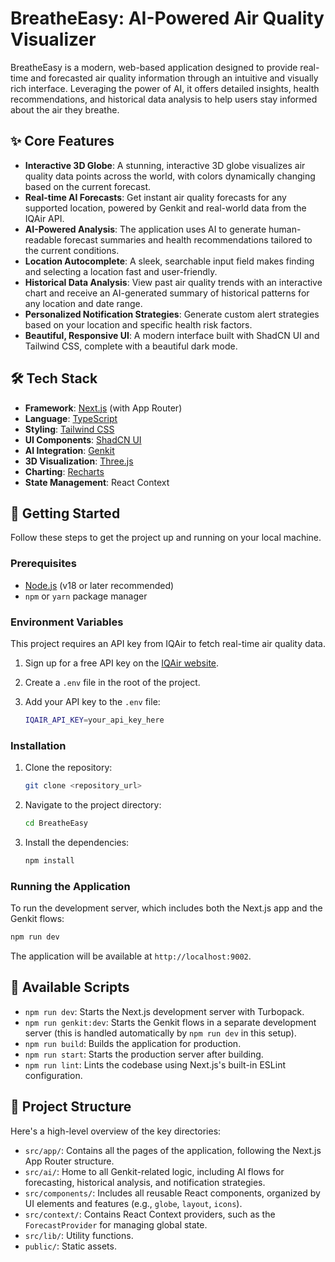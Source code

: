 # BreatheEasy: AI-Powered Air Quality Visualizer

BreatheEasy is a modern, web-based application designed to provide real-time and forecasted air quality information through an intuitive and visually rich interface. Leveraging the power of AI, it offers detailed insights, health recommendations, and historical data analysis to help users stay informed about the air they breathe.

## ✨ Core Features

-   **Interactive 3D Globe**: A stunning, interactive 3D globe visualizes air quality data points across the world, with colors dynamically changing based on the current forecast.
-   **Real-time AI Forecasts**: Get instant air quality forecasts for any supported location, powered by Genkit and real-world data from the IQAir API.
-   **AI-Powered Analysis**: The application uses AI to generate human-readable forecast summaries and health recommendations tailored to the current conditions.
-   **Location Autocomplete**: A sleek, searchable input field makes finding and selecting a location fast and user-friendly.
-   **Historical Data Analysis**: View past air quality trends with an interactive chart and receive an AI-generated summary of historical patterns for any location and date range.
-   **Personalized Notification Strategies**: Generate custom alert strategies based on your location and specific health risk factors.
-   **Beautiful, Responsive UI**: A modern interface built with ShadCN UI and Tailwind CSS, complete with a beautiful dark mode.

## 🛠️ Tech Stack

-   **Framework**: [Next.js](https://nextjs.org/) (with App Router)
-   **Language**: [TypeScript](https://www.typescriptlang.org/)
-   **Styling**: [Tailwind CSS](https://tailwindcss.com/)
-   **UI Components**: [ShadCN UI](https://ui.shadcn.com/)
-   **AI Integration**: [Genkit](https://firebase.google.com/docs/genkit)
-   **3D Visualization**: [Three.js](https://threejs.org/)
-   **Charting**: [Recharts](https://recharts.org/)
-   **State Management**: React Context

## 🚀 Getting Started

Follow these steps to get the project up and running on your local machine.

### Prerequisites

-   [Node.js](https://nodejs.org/en) (v18 or later recommended)
-   `npm` or `yarn` package manager

### Environment Variables

This project requires an API key from IQAir to fetch real-time air quality data.

1.  Sign up for a free API key on the [IQAir website](https://www.iqair.com/commercial/air-quality-monitors/airvisual-platform/api).
2.  Create a `.env` file in the root of the project.
3.  Add your API key to the `.env` file:

    ```bash
    IQAIR_API_KEY=your_api_key_here
    ```

### Installation

1.  Clone the repository:
    ```bash
    git clone <repository_url>
    ```
2.  Navigate to the project directory:
    ```bash
    cd BreatheEasy
    ```
3.  Install the dependencies:
    ```bash
    npm install
    ```

### Running the Application

To run the development server, which includes both the Next.js app and the Genkit flows:

```bash
npm run dev
```

The application will be available at `http://localhost:9002`.

## 📜 Available Scripts

-   `npm run dev`: Starts the Next.js development server with Turbopack.
-   `npm run genkit:dev`: Starts the Genkit flows in a separate development server (this is handled automatically by `npm run dev` in this setup).
-   `npm run build`: Builds the application for production.
-   `npm run start`: Starts the production server after building.
-   `npm run lint`: Lints the codebase using Next.js's built-in ESLint configuration.

## 📂 Project Structure

Here's a high-level overview of the key directories:

-   `src/app/`: Contains all the pages of the application, following the Next.js App Router structure.
-   `src/ai/`: Home to all Genkit-related logic, including AI flows for forecasting, historical analysis, and notification strategies.
-   `src/components/`: Includes all reusable React components, organized by UI elements and features (e.g., `globe`, `layout`, `icons`).
-   `src/context/`: Contains React Context providers, such as the `ForecastProvider` for managing global state.
-   `src/lib/`: Utility functions.
-   `public/`: Static assets.

